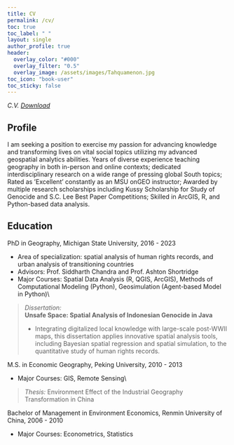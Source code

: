 ```yaml
---
title: CV
permalink: /cv/
toc: true
toc_label: " "
layout: single
author_profile: true
header:
  overlay_color: "#000"
  overlay_filter: "0.5"
  overlay_image: /assets/images/Tahquamenon.jpg
toc_icon: "book-user"
toc_sticky: false
---
```

*C.V. [Download](Teng_CV_master_research.pdf)*
## Profile

I am seeking a position to exercise my passion for advancing knowledge and transforming lives on vital social topics utilizing my advanced geospatial analytics abilities.
Years of diverse experience teaching geography in both in-person and online contexts; dedicated interdisciplinary research on a wide range of pressing global South topics; Rated as ’Excellent’ constantly as an MSU onGEO instructor; Awarded by multiple research scholarships including Kussy Scholarship for Study of Genocide and S.C. Lee Best Paper Competitions; Skilled in ArcGIS, R, and Python-based data analysis.  

## Education

PhD in Geography, Michigan State University, 2016 - 2023
-   Area of specialization: spatial analysis of human rights records, and urban analysis of transitioning countries
-   Advisors: Prof. Siddharth Chandra and Prof. Ashton Shortridge
-   Major Courses: Spatial Data Analysis (R, QGIS, ArcGIS), Methods of Computational Modeling (Python), Geosimulation (Agent-based Model in Python)\
>   *Dissertation:*\
>   **Unsafe Space: Spatial Analysis of Indonesian Genocide in Java**
>  - Integrating digitalized local knowledge with large-scale post-WWII maps, this dissertation applies innovative spatial analysis tools, including Bayesian spatial regression and spatial simulation, to the quantitative study of human rights records.

M.S. in Economic Geography, Peking University, 2010 - 2013
-   Major Courses: GIS, Remote Sensing\
>   *Thesis:* 
Environment Effect of the Industrial Geography Transformation in China 

Bachelor of Management in Environment Economics, Renmin University of China, 2006 - 2010
-   Major Courses: Econometrics, Statistics
